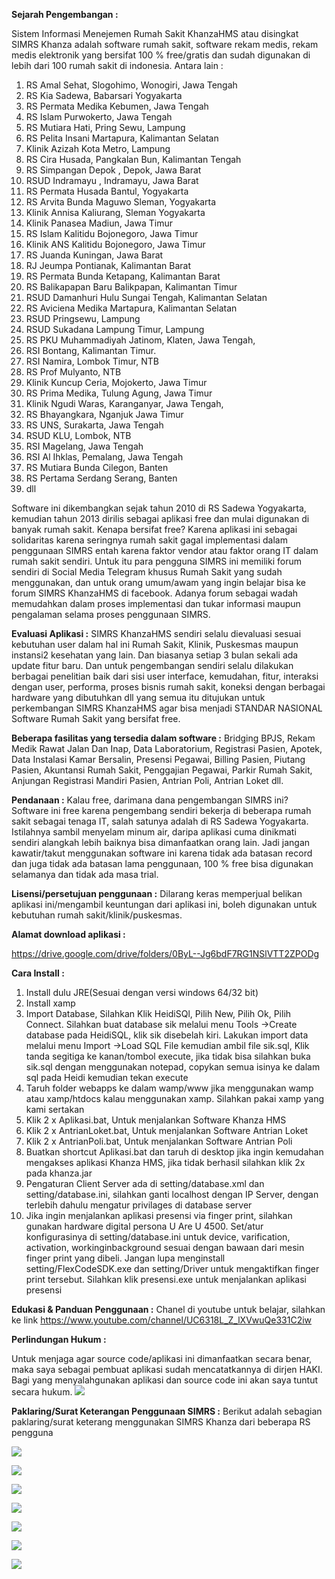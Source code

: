 
**Sejarah Pengembangan :**

Sistem Informasi Menejemen Rumah Sakit KhanzaHMS atau disingkat SIMRS Khanza adalah software rumah sakit, software rekam medis, rekam medis elektronik yang bersifat 100 % free/gratis dan sudah digunakan di lebih dari 100 rumah sakit di indonesia. Antara lain :

1. RS Amal Sehat, Slogohimo, Wonogiri, Jawa Tengah
2. RS Kia Sadewa, Babarsari Yogyakarta
3. RS Permata Medika Kebumen, Jawa Tengah 
4. RS Islam Purwokerto, Jawa Tengah
5. RS Mutiara Hati, Pring Sewu, Lampung
6. RS Pelita Insani Martapura, Kalimantan Selatan
7. Klinik Azizah Kota Metro, Lampung
8. RS Cira Husada, Pangkalan Bun, Kalimantan Tengah
9. RS Simpangan Depok , Depok, Jawa Barat
10. RSUD Indramayu , Indramayu, Jawa Barat
11. RS Permata Husada Bantul, Yogyakarta
12. RS Arvita Bunda Maguwo Sleman, Yogyakarta
13. Klinik Annisa Kaliurang, Sleman Yogyakarta
14. Klinik Panasea Madiun, Jawa Timur
15. RS Islam Kalitidu Bojonegoro, Jawa Timur
16. Klinik ANS Kalitidu Bojonegoro, Jawa Timur
17. RS Juanda Kuningan, Jawa Barat
18. RJ Jeumpa Pontianak, Kalimantan Barat
19. RS Permata Bunda Ketapang, Kalimantan Barat
20. RS Balikapapan Baru Balikpapan, Kalimantan Timur
21. RSUD Damanhuri Hulu Sungai Tengah, Kalimantan Selatan
22. RS Aviciena Medika Martapura, Kalimantan Selatan
23. RSUD Pringsewu, Lampung
24. RSUD Sukadana Lampung Timur, Lampung
25. RS PKU Muhammadiyah Jatinom, Klaten, Jawa Tengah,
26. RSI Bontang, Kalimantan Timur.
27. RSI Namira, Lombok Timur, NTB
28. RS Prof Mulyanto, NTB
29. Klinik Kuncup Ceria, Mojokerto, Jawa Timur
30. RS Prima Medika, Tulung Agung, Jawa Timur
31. Klinik Ngudi Waras, Karanganyar, Jawa Tengah,
32. RS Bhayangkara, Nganjuk Jawa Timur
33. RS UNS, Surakarta, Jawa Tengah
34. RSUD KLU, Lombok, NTB
35. RSI Magelang, Jawa Tengah
36. RSI Al Ihklas, Pemalang, Jawa Tengah
37. RS Mutiara Bunda Cilegon, Banten
38. RS Pertama Serdang Serang, Banten
39. dll

Software ini dikembangkan sejak tahun 2010 di RS Sadewa Yogyakarta, kemudian tahun 2013 dirilis sebagai aplikasi free dan mulai digunakan di banyak rumah sakit. Kenapa bersifat free? Karena aplikasi ini sebagai solidaritas karena seringnya rumah sakit gagal implementasi dalam penggunaan SIMRS entah karena faktor vendor atau faktor orang IT dalam rumah sakit sendiri. Untuk itu para pengguna SIMRS ini memiliki forum sendiri di Social Media Telegram khusus Rumah Sakit yang sudah menggunakan, dan untuk orang umum/awam yang ingin belajar bisa ke forum SIMRS KhanzaHMS di facebook. Adanya forum sebagai wadah memudahkan dalam proses implementasi dan tukar informasi maupun pengalaman selama proses penggunaan SIMRS.

**Evaluasi Aplikasi :**
SIMRS KhanzaHMS sendiri selalu dievaluasi sesuai kebutuhan user dalam hal ini Rumah Sakit, Klinik, Puskesmas maupun instansi2 kesehatan yang lain. Dan biasanya setiap 3 bulan sekali ada update fitur baru. Dan untuk pengembangan sendiri selalu dilakukan berbagai penelitian baik dari sisi user interface, kemudahan, fitur, interaksi dengan user, performa, proses bisnis rumah sakit, koneksi dengan berbagai hardware yang dibutuhkan dll yang semua itu ditujukan untuk perkembangan SIMRS KhanzaHMS agar bisa menjadi STANDAR NASIONAL Software Rumah Sakit yang bersifat free.

**Beberapa fasilitas yang tersedia dalam software :**
Bridging BPJS, Rekam Medik Rawat Jalan Dan Inap, Data Laboratorium, Registrasi Pasien, Apotek, Data Instalasi Kamar Bersalin, Presensi Pegawai, Billing Pasien, Piutang Pasien, Akuntansi Rumah Sakit, Penggajian Pegawai, Parkir Rumah Sakit, Anjungan Registrasi Mandiri Pasien, Antrian Poli, Antrian Loket dll.

**Pendanaan :**
Kalau free, darimana dana pengembangan SIMRS ini? Software ini free karena pengembang sendiri bekerja di beberapa rumah sakit sebagai tenaga IT, salah satunya adalah di RS Sadewa Yogyakarta. Istilahnya sambil menyelam minum air, daripa aplikasi cuma dinikmati sendiri alangkah lebih baiknya bisa dimanfaatkan orang lain. Jadi jangan kawatir/takut menggunakan software ini karena tidak ada batasan record dan juga tidak ada batasan lama penggunaan, 100 % free bisa digunakan selamanya dan tidak ada masa trial.

**Lisensi/persetujuan penggunaan :**
Dilarang keras memperjual belikan aplikasi ini/mengambil keuntungan dari aplikasi ini, boleh digunakan untuk kebutuhan rumah sakit/klinik/puskesmas.

**Alamat download aplikasi :**

https://drive.google.com/drive/folders/0ByL--Jg6bdF7RG1NSlVTT2ZPODg

**Cara Install :**
1. Install dulu JRE(Sesuai dengan versi windows 64/32 bit)
2. Install xamp
3. Import Database, Silahkan Klik HeidiSQl, Pilih New, Pilih Ok, Pilih Connect. Silahkan buat database sik melalui menu Tools ->Create database pada HeidiSQL, klik sik disebelah kiri. Lakukan import data melalui menu Import ->Load SQL File kemudian ambil file sik.sql, Klik tanda segitiga ke kanan/tombol execute, jika tidak bisa silahkan buka sik.sql dengan menggunakan notepad, copykan semua isinya ke dalam sql pada Heidi kemudian tekan execute
4. Taruh folder webapps ke dalam wamp/www jika menggunakan wamp atau xamp/htdocs kalau menggunakan xamp. Silahkan pakai xamp yang kami sertakan
5. Klik 2 x Aplikasi.bat, Untuk menjalankan Software Khanza HMS
6. Klik 2 x AntrianLoket.bat, Untuk menjalankan Software Antrian Loket
7. Klik 2 x AntrianPoli.bat, Untuk menjalankan Software Antrian Poli
8. Buatkan shortcut Aplikasi.bat dan taruh di desktop jika ingin kemudahan mengakses aplikasi Khanza HMS, jika tidak berhasil silahkan klik 2x pada khanza.jar
9. Pengaturan Client Server ada di setting/database.xml dan setting/database.ini, silahkan ganti localhost dengan IP Server, dengan terlebih dahulu mengatur privilages di database server
10. Jika ingin menjalankan aplikasi presensi via finger print, silahkan gunakan hardware digital persona U Are U 4500. Set/atur konfigurasinya di setting/database.ini untuk device, varification, activation, workinginbackground sesuai dengan bawaan dari mesin finger print yang dibeli. Jangan lupa menginstall setting/FlexCodeSDK.exe dan setting/Driver untuk mengaktifkan finger print tersebut. Silahkan klik presensi.exe untuk menjalankan aplikasi presensi

**Edukasi & Panduan Penggunaan :**
Chanel di youtube untuk belajar, silahkan ke link https://www.youtube.com/channel/UC6318L_Z_lXVwuQe331C2iw

**Perlindungan Hukum :**

Untuk menjaga agar source code/aplikasi ini dimanfaatkan secara benar, maka saya sebagai pembuat aplikasi sudah mencatatkannya di dirjen HAKI. Bagi yang menyalahgunakan aplikasi dan source code ini akan saya tuntut secara hukum.
![](https://github.com/mas-elkhanza/coba/blob/master/Haki.jpeg)


**Paklaring/Surat Keterangan Penggunaan SIMRS :**
Berikut adalah sebagian paklaring/surat keterang menggunakan SIMRS Khanza dari beberapa RS pengguna

![](https://github.com/mas-elkhanza/coba/blob/master/photo6253539041324673030.jpg)

![](https://github.com/mas-elkhanza/coba/blob/master/photo6258079298497914927.jpg)

![](https://github.com/mas-elkhanza/coba/blob/master/photo6258079298497914945.jpg)

![](https://github.com/mas-elkhanza/coba/blob/master/photo6258079298497914947.jpg)

![](https://github.com/mas-elkhanza/coba/blob/master/photo6260466265227372543.jpg)

![](https://github.com/mas-elkhanza/coba/blob/master/photo6267242632698767388.jpg)

![](https://github.com/mas-elkhanza/coba/blob/master/photo6271559585932355701.jpg)